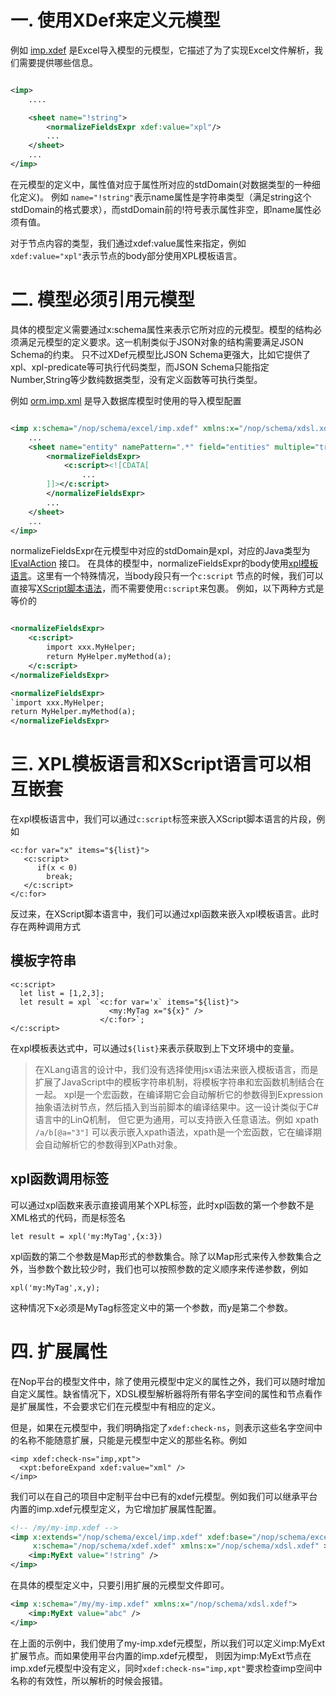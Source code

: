 # 一. 使用XDef来定义元模型

例如 [imp.xdef](https://gitee.com/canonical-entropy/nop-entropy/blob/master/nop-xdefs/src/main/resources/_vfs/nop/schema/excel/imp.xdef)
是Excel导入模型的元模型，它描述了为了实现Excel文件解析，我们需要提供哪些信息。

````xml

<imp>
    ....

    <sheet name="!string">
        <normalizeFieldsExpr xdef:value="xpl"/>
        ...
    </sheet>
    ...
</imp>
````

在元模型的定义中，属性值对应于属性所对应的stdDomain(对数据类型的一种细化定义)。
例如 `name="!string"`表示name属性是字符串类型（满足string这个stdDomain的格式要求），而stdDomain前的!符号表示属性非空，即name属性必须有值。

对于节点内容的类型，我们通过xdef:value属性来指定，例如`xdef:value="xpl"`表示节点的body部分使用XPL模板语言。

# 二. 模型必须引用元模型

具体的模型定义需要通过x:schema属性来表示它所对应的元模型。模型的结构必须满足元模型的定义要求。这一机制类似于JSON对象的结构需要满足JSON
Schema的约束。
只不过XDef元模型比JSON Schema更强大，比如它提供了xpl、xpl-predicate等可执行代码类型，而JSON
Schema只能指定Number,String等少数纯数据类型，没有定义函数等可执行类型。

例如 [orm.imp.xml](https://gitee.com/canonical-entropy/nop-entropy/blob/master/nop-orm-model/src/main/resources/_vfs/nop/orm/imp/orm.imp.xml)
是导入数据库模型时使用的导入模型配置

````xml

<imp x:schema="/nop/schema/excel/imp.xdef" xmlns:x="/nop/schema/xdsl.xdef">
    ...
    <sheet name="entity" namePattern=".*" field="entities" multiple="true" keyProp="name" sheetNameProp="tableName">
        <normalizeFieldsExpr>
            <c:script><![CDATA[
                ...
        ]]></c:script>
        </normalizeFieldsExpr>
        ...
    </sheet>
    ...
</imp>
````

normalizeFieldsExpr在元模型中对应的stdDomain是xpl，对应的Java类型为[IEvalAction](https://gitee.com/canonical-entropy/nop-entropy/blob/master/nop-core/src/main/java/io/nop/core/lang/eval/IEvalAction.java)
接口。
在具体的模型中，normalizeFieldsExpr的body使用[xpl模板语言](xpl.md)。这里有一个特殊情况，当body段只有一个`c:script`
节点的时候，我们可以直接写[XScript脚本语法](xscript.md)，而不需要使用`c:script`来包裹。
例如，以下两种方式是等价的

````xml

<normalizeFieldsExpr>
    <c:script>
        import xxx.MyHelper;
        return MyHelper.myMethod(a);
    </c:script>
</normalizeFieldsExpr>

<normalizeFieldsExpr>
`import xxx.MyHelper;
return MyHelper.myMethod(a);
</normalizeFieldsExpr>
````

# 三. XPL模板语言和XScript语言可以相互嵌套

在xpl模板语言中，我们可以通过`c:script`标签来嵌入XScript脚本语言的片段，例如

````
<c:for var="x" items="${list}">
   <c:script>
      if(x < 0)
        break;
   </c:script>
</c:for>
````

反过来，在XScript脚本语言中，我们可以通过xpl函数来嵌入xpl模板语言。此时存在两种调用方式

## 模板字符串

````
<c:script>
  let list = [1,2,3];
  let result = xpl `<c:for var='x` items="${list}">
                      <my:MyTag x="${x}" />
                    </c:for>`;
</c:script>
````

在xpl模板表达式中，可以通过`${list}`来表示获取到上下文环境中的变量。

> 在XLang语言的设计中，我们没有选择使用jsx语法来嵌入模板语言，而是扩展了JavaScript中的模板字符串机制，将模板字符串和宏函数机制结合在一起。
> xpl是一个宏函数，在编译期它会自动解析它的参数得到Expression抽象语法树节点，然后插入到当前脚本的编译结果中。这一设计类似于C#语言中的LinQ机制，
> 但它更为通用，可以支持嵌入任意语法。例如 xpath `/a/b[@a="3"]` 可以表示嵌入xpath语法，xpath是一个宏函数，它在编译期会自动解析它的参数得到XPath对象。

## xpl函数调用标签

可以通过xpl函数来表示直接调用某个XPL标签，此时xpl函数的第一个参数不是XML格式的代码，而是标签名

````
let result = xpl('my:MyTag',{x:3})
````

xpl函数的第二个参数是Map形式的参数集合。除了以Map形式来传入参数集合之外，当参数个数比较少时，我们也可以按照参数的定义顺序来传递参数，例如

````
xpl('my:MyTag',x,y);
````

这种情况下x必须是MyTag标签定义中的第一个参数，而y是第二个参数。

# 四. 扩展属性
在Nop平台的模型文件中，除了使用元模型中定义的属性之外，我们可以随时增加自定义属性。缺省情况下，XDSL模型解析器将所有带名字空间的属性和节点看作是扩展属性，不会要求它们在元模型中有相应的定义。

但是，如果在元模型中，我们明确指定了`xdef:check-ns`，则表示这些名字空间中的名称不能随意扩展，只能是元模型中定义的那些名称。例如

````
<imp xdef:check-ns="imp,xpt">
  <xpt:beforeExpand xdef:value="xml" />
</imp>
````

我们可以在自己的项目中定制平台中已有的xdef元模型。例如我们可以继承平台内置的imp.xdef元模型定义，为它增加扩展属性配置。

````xml
<!-- /my/my-imp.xdef -->
<imp x:extends="/nop/schema/excel/imp.xdef" xdef:base="/nop/schema/excel/imp.xdef" 
     x:schema="/nop/schema/xdef.xdef" xmlns:x="/nop/schema/xdsl.xdef" >
    <imp:MyExt value="!string" />
</imp>
````

在具体的模型定义中，只要引用扩展的元模型文件即可。

````xml
<imp x:schema="/my/my-imp.xdef" xmlns:x="/nop/schema/xdsl.xdef">
    <imp:MyExt value="abc" />
</imp>
````

在上面的示例中，我们使用了my-imp.xdef元模型，所以我们可以定义imp:MyExt扩展节点。而如果使用平台内置的imp.xdef元模型，
则因为imp:MyExt节点在imp.xdef元模型中没有定义，同时`xdef:check-ns="imp,xpt"`要求检查imp空间中名称的有效性，所以解析的时候会报错。